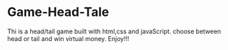 # Game-Head-Tale
Thi is a head/tail game built with html,css and javaScript.
choose between head or tail and win virtual money. Enjoy!!!
